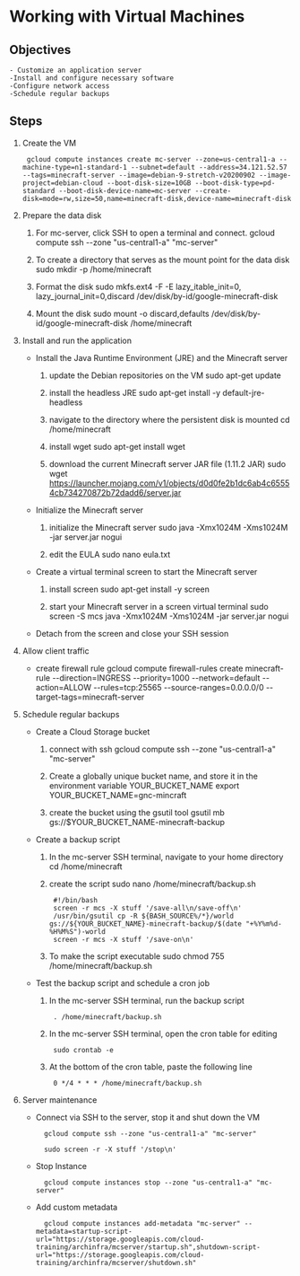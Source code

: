 # Working with Virtual Machines

## Objectives
    - Customize an application server
    -Install and configure necessary software
    -Configure network access
    -Schedule regular backups

## Steps
1. Create the VM

        gcloud compute instances create mc-server --zone=us-central1-a --machine-type=n1-standard-1 --subnet=default --address=34.121.52.57 --tags=minecraft-server --image=debian-9-stretch-v20200902 --image-project=debian-cloud --boot-disk-size=10GB --boot-disk-type=pd-standard --boot-disk-device-name=mc-server --create-disk=mode=rw,size=50,name=minecraft-disk,device-name=minecraft-disk

2. Prepare the data disk

    1. For mc-server, click SSH to open a terminal and connect.
            gcloud compute ssh --zone "us-central1-a" "mc-server"

    2. To create a directory that serves as the mount point for the data disk
            sudo mkdir -p /home/minecraft

    3. Format the disk
            sudo mkfs.ext4 -F -E lazy_itable_init=0, lazy_journal_init=0,discard /dev/disk/by-id/google-minecraft-disk

    4. Mount the disk
            sudo mount -o discard,defaults /dev/disk/by-id/google-minecraft-disk /home/minecraft

3. Install and run the application
    - Install the Java Runtime Environment (JRE) and the Minecraft server

        1. update the Debian repositories on the VM
                sudo apt-get update

        2. install the headless JRE
                sudo apt-get install -y default-jre-headless

        3. navigate to the directory where the persistent disk is mounted
                cd /home/minecraft

        4. install wget
                sudo apt-get install wget

        5. download the current Minecraft server JAR file (1.11.2 JAR)
                sudo wget https://launcher.mojang.com/v1/objects/d0d0fe2b1dc6ab4c65554cb734270872b72dadd6/server.jar

    - Initialize the Minecraft server

        1. initialize the Minecraft server
                sudo java -Xmx1024M -Xms1024M -jar server.jar nogui

        2. edit the EULA
                sudo nano eula.txt

    - Create a virtual terminal screen to start the Minecraft server

        1. install screen
                sudo apt-get install -y screen

        2. start your Minecraft server in a screen virtual terminal
                sudo screen -S mcs java -Xmx1024M -Xms1024M -jar server.jar nogui

    - Detach from the screen and close your SSH session

4. Allow client traffic
    - create firewall rule
            gcloud compute firewall-rules create minecraft-rule --direction=INGRESS --priority=1000 --network=default --action=ALLOW --rules=tcp:25565 --source-ranges=0.0.0.0/0 --target-tags=minecraft-server

5. Schedule regular backups

    - Create a Cloud Storage bucket

        1. connect with ssh
                gcloud compute ssh --zone "us-central1-a" "mc-server"

        2. Create a globally unique bucket name, and store it in the environment variable YOUR_BUCKET_NAME
                export YOUR_BUCKET_NAME=gnc-mincraft

        3. create the bucket using the gsutil tool
                gsutil mb gs://$YOUR_BUCKET_NAME-minecraft-backup

    - Create a backup script

        1. In the mc-server SSH terminal, navigate to your home directory
                cd /home/minecraft

        2. create the script
                sudo nano /home/minecraft/backup.sh

                #!/bin/bash
                screen -r mcs -X stuff '/save-all\n/save-off\n'
                /usr/bin/gsutil cp -R ${BASH_SOURCE%/*}/world gs://${YOUR_BUCKET_NAME}-minecraft-backup/$(date "+%Y%m%d-%H%M%S")-world
                screen -r mcs -X stuff '/save-on\n'

        3. To make the script executable
                sudo chmod 755 /home/minecraft/backup.sh

    - Test the backup script and schedule a cron job
        
        1. In the mc-server SSH terminal, run the backup script

                . /home/minecraft/backup.sh

        2. In the mc-server SSH terminal, open the cron table for editing

                sudo crontab -e

        3. At the bottom of the cron table, paste the following line

                0 */4 * * * /home/minecraft/backup.sh

    
6. Server maintenance

    - Connect via SSH to the server, stop it and shut down the VM

            gcloud compute ssh --zone "us-central1-a" "mc-server"

            sudo screen -r -X stuff '/stop\n'

    - Stop Instance 

            gcloud compute instances stop --zone "us-central1-a" "mc-server"

    - Add custom metadata

            gcloud compute instances add-metadata "mc-server" --metadata=startup-script-url="https://storage.googleapis.com/cloud-training/archinfra/mcserver/startup.sh",shutdown-script-url="https://storage.googleapis.com/cloud-training/archinfra/mcserver/shutdown.sh"

            